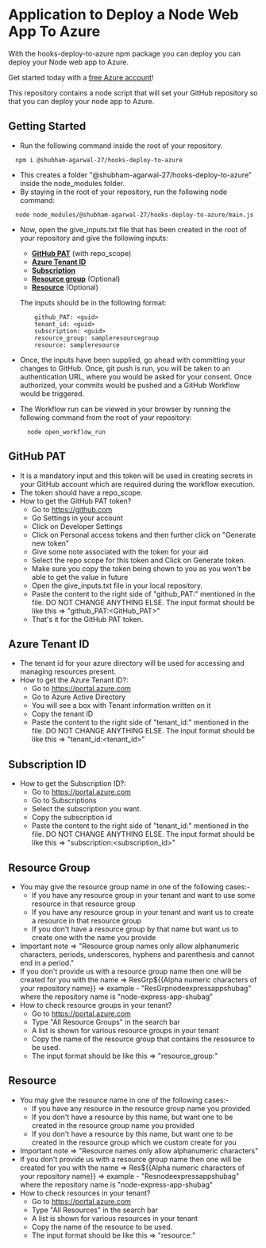 # Application to Deploy a Node Web App To Azure

With the hooks-deploy-to-azure npm package you can deploy you can deploy your Node web app to Azure.
  
Get started today with a [free Azure account](https://azure.com/free/open-source)!
  
This repository contains a node script that will set your GitHub repository so that you can deploy your node app to Azure.

## Getting Started

 - Run the following command inside the root of your repository.
 ```
   npm i @shubham-agarwal-27/hooks-deploy-to-azure
 ```  
 - This creates a folder "@shubham-agarwal-27/hooks-deploy-to-azure" inside the node_modules folder.
 - By staying in the root of your repository, run the following node command:
 ```
   node node_modules/@shubham-agarwal-27/hooks-deploy-to-azure/main.js
 ```
 - Now, open the give_inputs.txt file that has been created in the root of your repository and give the following inputs:
   - **[GitHub PAT](https://github.com/shubham-agarwal-27/hooks-deploy-to-azure/blob/master/README.md#github-pat)** (with repo_scope)
   - **[Azure Tenant ID](https://github.com/shubham-agarwal-27/hooks-deploy-to-azure/blob/master/README.md#azure-tenant-id)**
   - **[Subscription](https://github.com/shubham-agarwal-27/hooks-deploy-to-azure/blob/master/README.md#subscription-id)**
   - **[Resource group](https://github.com/shubham-agarwal-27/hooks-deploy-to-azure/blob/master/README.md#resource-group)** (Optional)
   - **[Resource](https://github.com/shubham-agarwal-27/hooks-deploy-to-azure/blob/master/README.md#resource)** (Optional)  
   
   The inputs should be in the following format:
    ```
        github_PAT: <guid>
        tenant_id: <guid>
        subscription: <guid>
        resource_group: sampleresourcegroup
        resource: sampleresource
    ```
  - Once, the inputs have been supplied, go ahead with committing your changes to GitHub. Once, git push is run, you will be taken to an authentication URL, where you would be asked for your consent. Once authorized, your commits would be pushed and a GitHub Workflow would be triggered.
  - The Workflow run can be viewed in your browser by running the following command from the root of your repository:
    ```
      node open_workflow_run
    ```

## GitHub PAT
  - It is a mandatory input and this token will be used in creating secrets in your GitHub account which are required during the workflow execution.
  - The token should have a repo_scope.
  - How to get the GitHub PAT token?
    - Go to https://github.com
    - Go Settings in your account
    - Click on Developer Settings
    - Click on Personal access tokens and then further click on "Generate new token"
    - Give some note associated with the token for your aid
    - Select the repo scope for this token and Click on Generate token.
    - Make sure you copy the token being shown to you as you won't be able to get the value in future
    - Open the give_inputs.txt file in your local repository. 
    - Paste the content to the right side of "github_PAT:" mentioned in the file. DO NOT CHANGE ANYTHING ELSE. The input format should be like this => "github_PAT:<GitHub_PAT>"
    - That's it for the GitHub PAT token.

## Azure Tenant ID
  - The tenant id for your azure directory will be used for accessing and managing resources present.
  - How to get the Azure Tenant ID?:
    - Go to https://portal.azure.com
    - Go to Azure Active Directory
    - You will see a box with Tenant information written on it
    - Copy the tenant ID
    - Paste the content to the right side of "tenant_id:" mentioned in the file. DO NOT CHANGE ANYTHING ELSE. The input format should be like this => "tenant_id:<tenant_id>"

## Subscription ID
  - How to get the Subscription ID?:
    - Go to https://portal.azure.com
    - Go to Subscriptions
    - Select the subscription you want.
    - Copy the subscription id
    - Paste the content to the right side of "tenant_id:" mentioned in the file. DO NOT CHANGE ANYTHING ELSE. The input format should be like this => "subscription:<subscription_id>"

## Resource Group
  - You may give the resource group name in one of the following cases:-
    - If you have any resource group in your tenant and want to use some resource in that resource group
    - If you have any resource group in your tenant and want us to create a resource in that resource group
    - If you don't have a resource group by that name but want us to create one with the name you provide
  - Important note => "Resource group names only allow alphanumeric characters, periods, underscores, hyphens and parenthesis and cannot end in a period."
  - If you don't provide us with a resource group name then one will be created for you with the name => ResGrp${{Alpha numeric characters of your repository name}} => example - "ResGrpnodeexpressappshubag" where the repository name is "node-express-app-shubag"
  - How to check resource groups in your tenant?
    - Go to https://portal.azure.com
    - Type "All Resource Groups" in the search bar
    - A list is shown for various resource groups in your tenant
    - Copy the name of the resource group that contains the resosurce to be used.
    - The input format should be like this => "resource_group:<resource group name>"

## Resource
  - You may give the resource name in one of the following cases:-
    - If you have any resource in the resource group name you provided
    - If you don't have a resource by this name, but want one to be created in the resource group name you provided
    - If you don't have a resource by this name, but want one to be created in the resource group which we custom create for you
  - Important note => "Resource names only allow alphanumeric characters"
  - If you don't provide us with a resource group name then one will be created for you with the name => Res${{Alpha numeric characters of your repository name}} => example - "Resnodeexpressappshubag" where the repository name is "node-express-app-shubag"
  - How to check resources in your tenant?
    - Go to https://portal.azure.com
    - Type "All Resources" in the search bar
    - A list is shown for various resources in your tenant
    - Copy the name of the resource to be used.
    - The input format should be like this => "resource:<resource name>"
